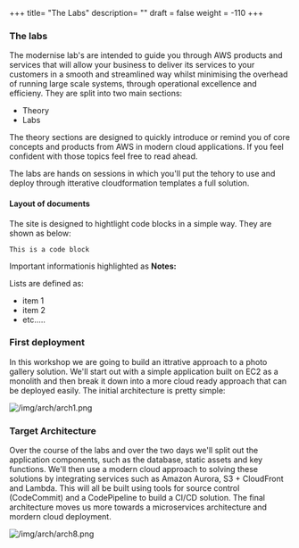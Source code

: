 +++
title= "The Labs"
description= ""
draft = false
weight = -110
+++

### The labs

The modernise lab's are intended to guide you through AWS products and services that will allow your business to deliver its services to your customers in a smooth and streamlined way whilst minimising the overhead of running large scale systems, through operational excellence and efficieny. They are split into two main sections:

- Theory
- Labs

The theory sections are designed to quickly introduce or remind you of core concepts and products from AWS in modern cloud applications. If you feel confident with those topics feel free to read ahead.

The labs are hands on sessions in which you'll put the tehory to use and deploy through itterative cloudformation templates a full solution.

#### Layout of documents

The site is designed to hightlight code blocks in a simple way. They are shown as below:

```
This is a code block

```

Important informationis highlighted as __Notes:__

Lists are defined as:

- item 1
- item 2
- etc.....

### First deployment

In this workshop we are going to build an ittrative approach to a photo gallery solution. We'll start out with a simple application built on EC2 as a monolith and then break it down into a more cloud ready approach that can be deployed easily. The initial architecture is pretty simple:

![/img/arch/arch1.png](/img/arch/arch1.png)

### Target Architecture

Over the course of the labs and over the two days we'll split out the application components, such as the database, static assets and key functions. We'll then use a modern cloud approach to solving these solutions by integrating services such as Amazon Aurora, S3 + CloudFront and Lambda. This will all be built using tools for source control (CodeCommit) and a CodePipeline to build a CI/CD solution. The final architecture moves us more towards a microservices architecture and mordern cloud deployment.

![/img/arch/arch8.png](/img/arch/arch8.png)
